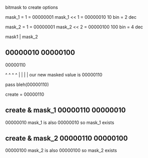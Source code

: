 bitmask to create options

mask_1 = 1    = 00000001
mask_1 << 1   = 00000010
10 bin = 2 dec

mask_2 = 1    = 00000001
mask_2 << 2   = 00000100
100 bin = 4 dec

mask1 | mask_2

00000010
00000100
--------
00000110

^  ^  ^  ^ 
|  |  |  | 
our new masked value is 00000110

pass bleh(00000110)

create = 00000110

create & mask_1
00000110
00000010
--------
00000010
mask_1 is also 00000010 so mask_1 exists


create & mask_2
00000110
00000100
--------
00000100
mask_2 is also 00000100 so mask_2 exists
